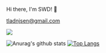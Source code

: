 Hi there, I'm SWD! 👋

tladnjsen@gmail.com

![](https://komarev.com/ghpvc/?username=pm1100tm)

![Anurag's github stats](https://github-readme-stats.vercel.app/api?username=pm1100tm&show_icons=true&theme=dracula)
[![Top Langs](https://github-readme-stats.vercel.app/api/top-langs/?username=pm1100tm&langs_count=8)](https://github.com/anuraghazra/github-readme-stats)
